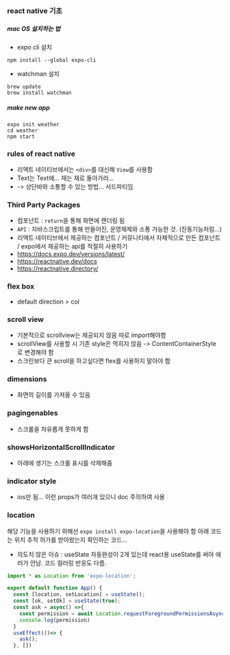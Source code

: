 ### react native 기초

##### mac OS 설치하는 법

* expo cli 설치
```
npm install --global expo-cli
```

* watchman 설치
```
brew update
brew install watchman
```

##### make new app
```
expo init weather
cd weather
npm start
```

### rules of react native
* 리엑트 네이티브에서는 `<div>`를 대신해 `View`를 사용함
* Text는 Text에... 재는 재로 돌아가라...
* <StatusBar style="auto" /> -> 상단바와 소통할 수 있는 방법... 서드파티임

### Third Party Packages
* 컴포넌트 : `return`을 통해 화면에 랜더링 됨
* `API` : 자바스크립트를 통해 만들어진, 운영체제와 소통 가능한 것. (진동기능처럼...)
* 리엑트 네이티브에서 제공하는 컴포넌트 / 커뮤니티에서 자체적으로 만든 컴포넌트 / expo에서 제공하는 api를 적절히 사용하기
* https://docs.expo.dev/versions/latest/
* https://reactnative.dev/docs
* https://reactnative.directory/

### flex box
* default direction > col

### scroll view
* 기본적으로 scrollview는 제공되지 않음 따로 import해야함
* scrollView를 사용할 시 기존 style은 먹히지 않음 -> ContentContainerStyle 로 변경해야 함
* 스크린보다 큰 scroll을 하고싶다면 flex를 사용하지 말아야 함

### dimensions
* 화면의 길이를 가져올 수 있음

### pagingenables
* 스크롤을 자유롭게 못하게 함

### showsHorizontalScrollIndicator
* 아래에 생기는 스크롤 표시를 삭제해줌

### indicator style
* ios만 됨... 이런 props가 여러개 있으니 doc 주의하여 사용

### location
해당 기능을 사용하기 위해선 `expo install expo-location`을 사용해야 함
아래 코드는 위치 추적 허가를 받아왔는지 확인하는 코드...

* 의도치 않은 이슈 : useState 자동완성이 2개 있는데 react용 useState를 써야 에러가 안남. 코드 컬러링 반응도 다름.

```javascript
import * as Location from 'expo-location';

export default function App() {
  const [location, setLocation] = useState();
  const [ok, setOk] = useState(true);
  const ask = async() =>{
    const permission = await Location.requestForegroundPermissionsAsync();
    console.log(permission)
  }
  useEffect(()=> {
    ask();
  }, [])
```
